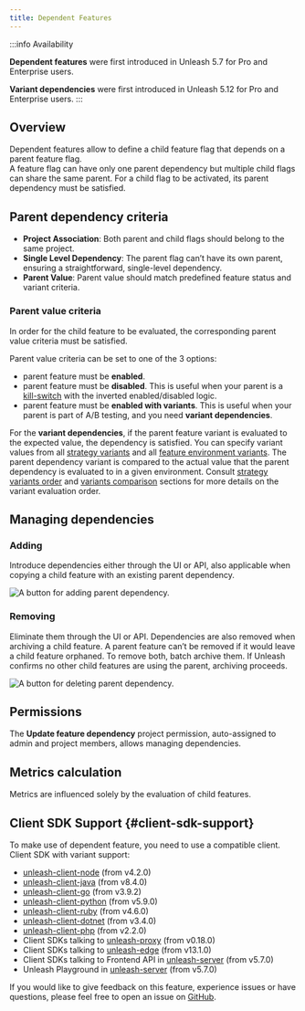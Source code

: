 ```yaml
---
title: Dependent Features
---
```


:::info Availability

**Dependent features** were first introduced in Unleash 5.7 for Pro and Enterprise users.

**Variant dependencies** were first introduced in Unleash 5.12 for Pro and Enterprise users.
:::

## Overview

Dependent features allow to define a child feature flag that depends on a parent feature flag.  
A feature flag can have only one parent dependency but multiple child flags can share the same parent. For a child flag to be activated, its parent dependency must be satisfied.

## Parent dependency criteria

* **Project Association**: Both parent and child flags should belong to the same project.
* **Single Level Dependency**: The parent flag can’t have its own parent, ensuring a straightforward, single-level dependency.
* **Parent Value**: Parent value should match predefined feature status and variant criteria.

### Parent value criteria 

In order for the child feature to be evaluated, the corresponding parent value criteria must be satisfied.

Parent value criteria can be set to one of the 3 options:
* parent feature must be **enabled**. 
* parent feature must be **disabled**. This is useful when your parent is a [kill-switch](./feature-toggle-types.md#feature-toggle-types) with the inverted enabled/disabled logic.
* parent feature must be **enabled with variants**. This is useful when your parent is part of A/B testing, and you need **variant dependencies**.

For the **variant dependencies**, if the parent feature variant is evaluated to the expected value, the dependency is satisfied.
You can specify variant values from all [strategy variants](./strategy-variants.md) and all [feature environment variants](./feature-toggle-variants.md). The parent dependency variant 
is compared to the actual value that the parent dependency is evaluated to in a given environment.
Consult [strategy variants order](./strategy-variants.md#strategy-variants-and-strategies-order) and [variants comparison](./strategy-variants#strategy-variants-vs-feature-toggle-variants) sections for more details on the variant evaluation order.

## Managing dependencies

### Adding

Introduce dependencies either through the UI or API, also applicable when copying a child feature with an existing parent dependency.

![A button for adding parent dependency.](/img/add-parent-dependency.png 'Adding a new parent feature dependency')

### Removing

Eliminate them through the UI or API. Dependencies are also removed when archiving a child feature. A parent feature can’t be removed if it would leave a child feature orphaned. To remove both, batch archive them. If Unleash confirms no other child features are using the parent, archiving proceeds.

![A button for deleting parent dependency.](/img/delete-parent-dependency.png 'Depeting a parent feature dependency')


## Permissions

The **Update feature dependency** project permission, auto-assigned to admin and project members, allows managing dependencies.

## Metrics calculation

Metrics are influenced solely by the evaluation of child features.

## Client SDK Support {#client-sdk-support}

To make use of dependent feature, you need to use a compatible client. Client SDK with variant support:

- [unleash-client-node](https://github.com/Unleash/unleash-client-node) (from v4.2.0)
- [unleash-client-java](https://github.com/Unleash/unleash-client-java) (from v8.4.0)
- [unleash-client-go](https://github.com/Unleash/unleash-client-go) (from v3.9.2)
- [unleash-client-python](https://github.com/Unleash/unleash-client-python) (from v5.9.0)
- [unleash-client-ruby](https://github.com/Unleash/unleash-client-ruby) (from v4.6.0)
- [unleash-client-dotnet](https://github.com/Unleash/unleash-client-dotnet) (from v3.4.0)
- [unleash-client-php](https://github.com/Unleash/unleash-client-php) (from v2.2.0)
- Client SDKs talking to [unleash-proxy](https://github.com/Unleash/unleash-proxy) (from v0.18.0)
- Client SDKs talking to [unleash-edge](https://github.com/Unleash/unleash-edge) (from v13.1.0)
- Client SDKs talking to Frontend API in [unleash-server](https://github.com/Unleash/unleash) (from v5.7.0)
- Unleash Playground in [unleash-server](https://github.com/Unleash/unleash) (from v5.7.0)


If you would like to give feedback on this feature, experience issues or have questions, please feel free to open an issue on [GitHub](https://github.com/Unleash/unleash/).
